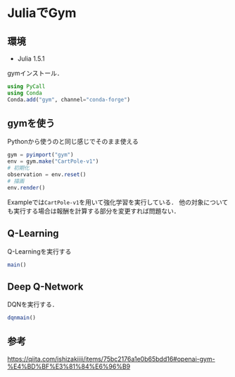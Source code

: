 # JuliaでGym

## 環境

- Julia 1.5.1

gymインストール．
```julia
using PyCall
using Conda
Conda.add("gym", channel="conda-forge")
```

## gymを使う

Pythonから使うのと同じ感じでそのまま使える

```julia
gym = pyimport("gym")
env = gym.make("CartPole-v1")
# 初期化
observation = env.reset()
# 描画
env.render()
```

Exampleでは`CartPole-v1`を用いて強化学習を実行している．
他の対象についても実行する場合は報酬を計算する部分を変更すれば問題ない．


## Q-Learning

Q-Learningを実行する

```julia
main()
```

## Deep Q-Network

DQNを実行する．

```julia
dqnmain()
```



## 参考
https://qiita.com/ishizakiiii/items/75bc2176a1e0b65bdd16#openai-gym-%E4%BD%BF%E3%81%84%E6%96%B9
